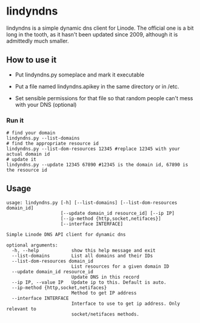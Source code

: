 # lindyndns
lindyndns is a simple dynamic dns client for Linode. The official one is a bit long in the tooth, as it hasn't been updated since 2009, although it is admittedly much smaller.

## How to use it

* Put lindyndns.py someplace and mark it executable

* Put a file named lindyndns.apikey in the same directory or in /etc.

* Set sensible permissions for that file so that random people can't mess with your DNS (optional)

### Run it
    # find your domain
    lindyndns.py --list-domains
    # find the appropriate resource id
    lindyndns.py --list-dom-resources 12345 #replace 12345 with your actual domain id
    # update it
    lindyndns.py --update 12345 67890 #12345 is the domain id, 67890 is the resource id

## Usage

    usage: lindyndns.py [-h] [--list-domains] [--list-dom-resources domain_id]
                        [--update domain_id resource_id] [--ip IP]
                        [--ip-method {http,socket,netifaces}]
                        [--interface INTERFACE]

    Simple Linode DNS API client for dynamic dns

    optional arguments:
      -h, --help            show this help message and exit
      --list-domains        List all domains and their IDs
      --list-dom-resources domain_id
                            List resources for a given domain ID
      --update domain_id resource_id
                            Update DNS in this record
      --ip IP, --value IP   Update ip to this. Default is auto.
      --ip-method {http,socket,netifaces}
                            Method to get IP address
      --interface INTERFACE
                            Interface to use to get ip address. Only relevant to
                            socket/netifaces methods.
